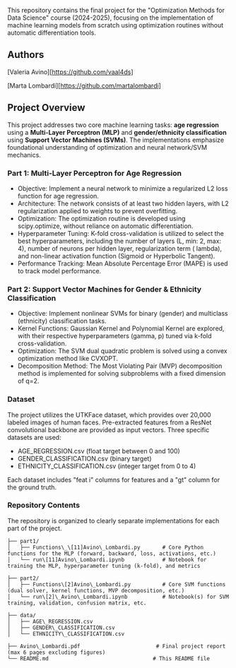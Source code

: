 This repository contains the final project for the "Optimization Methods for Data Science" course (2024-2025), focusing on the implementation of machine learning models from scratch using optimization routines without automatic differentiation tools.

## Authors

[Valeria Avino][https://github.com/vaal4ds]

[Marta Lombardi][https://github.com/martalombardi]

## Project Overview
This project addresses two core machine learning tasks: **age regression** using a **Multi-Layer Perceptron (MLP)** and **gender/ethnicity classification** using **Support Vector Machines (SVMs)**.
The implementations emphasize foundational understanding of optimization and neural network/SVM mechanics.

### Part 1: Multi-Layer Perceptron for Age Regression

* Objective: Implement a neural network to minimize a regularized L2 loss function for age regression.
* Architecture: The network consists of at least two hidden layers, with L2 regularization applied to weights to prevent overfitting.
* Optimization: The optimization routine is developed using scipy.optimize, without reliance on automatic differentiation.
* Hyperparameter Tuning: K-fold cross-validation is utilized to select the best hyperparameters, including the number of layers (L, min: 2, max: 4), number of neurons per hidden layer, regularization term (
lambda), and non-linear activation function (Sigmoid or Hyperbolic Tangent).
* Performance Tracking: Mean Absolute Percentage Error (MAPE) is used to track model performance.

### Part 2: Support Vector Machines for Gender & Ethnicity Classification

* Objective: Implement nonlinear SVMs for binary (gender) and multiclass (ethnicity) classification tasks.
* Kernel Functions: Gaussian Kernel and Polynomial Kernel are explored, with their respective hyperparameters (gamma, p) tuned via k-fold cross-validation.
* Optimization: The SVM dual quadratic problem is solved using a convex optimization method like CVXOPT.
* Decomposition Method: The Most Violating Pair (MVP) decomposition method is implemented for solving subproblems with a fixed dimension of q=2.

### Dataset
The project utilizes the UTKFace dataset, which provides over 20,000 labeled images of human faces. Pre-extracted features from a ResNet convolutional backbone are provided as input vectors. Three specific datasets are used:

* AGE_REGRESSION.csv (float target between 0 and 100) 
* GENDER_CLASSIFICATION.csv (binary target) 
* ETHNICITY_CLASSIFICATION.csv (integer target from 0 to 4) 

Each dataset includes "feat i" columns for features and a "gt" column for the ground truth.

### Repository Contents
The repository is organized to clearly separate implementations for each part of the project.
```
├── part1/
│   ├── Functions\_\[11]Avino\_Lombardi.py       # Core Python functions for the MLP (forward, backward, loss, activations, etc.)
│   └── run\[11]Avino\_Lombardi.ipynb            # Notebook for training the MLP, hyperparameter tuning (k-fold), and metrics

├── part2/
│   ├── Functions\[2]Avino\_Lombardi.py          # Core SVM functions (dual solver, kernel functions, MVP decomposition, etc.)
│   └── run\[2]\_Avino\_Lombardi.ipynb           # Notebook(s) for SVM training, validation, confusion matrix, etc.

├── data/
│   ├── AGE\_REGRESSION.csv
│   ├── GENDER\_CLASSIFICATION.csv
│   └── ETHNICITY\_CLASSIFICATION.csv

├── Avino\_Lombardi.pdf                        # Final project report (max 6 pages excluding figures)
└── README.md                                 # This README file
```
